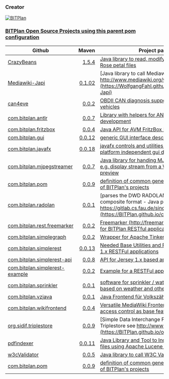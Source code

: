 ### Creator 
[![BITPlan](http://wiki.bitplan.com/images/wiki/thumb/3/38/BITPlanLogoFontLessTransparent.png/198px-BITPlanLogoFontLessTransparent.png)](http://www.bitplan.com)
### [BITPlan Open Source Projects using this parent pom configuration](http://www.bitplan.com/index.php/OpenSource)
| Github        | Maven         | Project pages  | 
| ------------- | ------------: | ---------------| 
| [CrazyBeans](https://github.com/BITPlan/CrazyBeans) | [1.5.4](https://search.maven.org/artifact/com.bitplan/org.crazybeans/1.5.4/jar)      |   [Java library to read, modify or create Rational Rose petal files](https://BITPlan.github.io/CrazyBeans) |
| [Mediawiki-Japi](https://github.com/WolfgangFahl/Mediawiki-Japi) | [0.1.02](https://search.maven.org/artifact/com.bitplan/mediawiki-japi/0.1.02/jar)      |   [Java library to call Mediawiki API described at http://www.mediawiki.org/wiki/API:Main_page](https://WolfgangFahl.github.io/Mediawiki-Japi) |
| [can4eve](https://github.com/BITPlan/can4eve) | [0.0.2](https://search.maven.org/artifact/com.bitplan.can4eve/com.bitplan.can4eve/0.0.2/jar)      |   [OBDII CAN diagnosis support for electric vehicles](https://BITPlan.github.io/can4eve) |
| [com.bitplan.antlr](https://github.com/BITPlan/com.bitplan.antlr) | [0.0.7](https://search.maven.org/artifact/com.bitplan.antlr/com.bitplan.antlr/0.0.7/jar)      |   [Library with helpers for ANTLR Language development](https://BITPlan.github.io/com.bitplan.antlr) |
| [com.bitplan.fritzbox](https://github.com/BITPlan/com.bitplan.fritzbox) | [0.0.4](https://search.maven.org/artifact/com.bitplan/com.bitplan.fritzbox/0.0.4/jar)      |   [Java API for AVM FritzBox Homeautomation](https://BITPlan.github.io/com.bitplan.fritzbox) |
| [com.bitplan.gui](https://github.com/BITPlan/com.bitplan.gui) | [0.0.12](https://search.maven.org/artifact/com.bitplan.gui/com.bitplan.gui/0.0.12/jar)      |   [generic GUI interface description](https://BITPlan.github.io/com.bitplan.gui) |
| [com.bitplan.javafx](https://github.com/BITPlan/com.bitplan.javafx) | [0.0.18](https://search.maven.org/artifact/com.bitplan.gui/com.bitplan.javafx/0.0.18/jar)      |   [javafx controls and utilities - with binding to platform independent gui declaration](https://BITPlan.github.io/com.bitplan.javafx) |
| [com.bitplan.mjpegstreamer](https://github.com/BITPlan/com.bitplan.mjpegstreamer) | [0.0.7](https://search.maven.org/artifact/com.bitplan/com.bitplan.mjpegstreamer/0.0.7/jar)      |   [Java library for handing MJPEG streams - can e.g. display stream from a Webcam as a preview](https://BITPlan.github.io/com.bitplan.mjpegstreamer) |
| [com.bitplan.pom](https://github.com/BITPlan/com.bitplan.pom) | [0.0.9](https://search.maven.org/artifact/com.bitplan.pom/com.bitplan.pom/0.0.9/jar)      |   [definition of common generic maven aspects of BITPlan's projects](https://BITPlan.github.io/com.bitplan.pom) |
| [com.bitplan.radolan](https://github.com/BITPlan/com.bitplan.radolan) | [0.0.1](https://search.maven.org/artifact/com.bitplan.radolan/com.bitplan.radolan/0.0.1/jar)      |   [parses the DWD RADOLAN / RADVOR radar composite format - Java port of https://gitlab.cs.fau.de/since/radolan](https://BITPlan.github.io/com.bitplan.radolan) |
| [com.bitplan.rest.freemarker](https://github.com/BITPlan/com.bitplan.rest.freemarker) | [0.0.2](https://search.maven.org/artifact/com.bitplan/com.bitplan.rest.freemarker/0.0.2/jar)      |   [Freemarker (http://freemarker.org/) support for BITPlan RESTful applications](https://BITPlan.github.io/com.bitplan.rest.freemarker) |
| [com.bitplan.simplegraph](https://github.com/BITPlan/com.bitplan.simplegraph) | [0.0.2](https://search.maven.org/artifact/com.bitplan.simplegraph/com.bitplan.simplegraph/0.0.2/jar)      |   [Wrapper for Apache TinkerPop](https://BITPlan.github.io/com.bitplan.simplegraph) |
| [com.bitplan.simplerest](https://github.com/BITPlan/com.bitplan.simplerest) | [0.0.13](https://search.maven.org/artifact/com.bitplan.rest/com.bitplan.simplerest/0.0.13/jar)      |   [Needed Base Utilities and Functions for Jersey 1.x RESTFul applications](https://BITPlan.github.io/com.bitplan.simplerest) |
| [com.bitplan.simplerest-api](https://github.com/BITPlan/com.bitplan.simplerest-api) | [0.0.8](https://search.maven.org/artifact/com.bitplan.rest/com.bitplan.simplerest-api/0.0.8/jar)      |   [API for Jersey 1.x based apps](https://BITPlan.github.io/com.bitplan.simplerest-api) |
| [com.bitplan.simplerest-example](https://github.com/BITPlan/com.bitplan.simplerest-example) | [0.0.2](https://search.maven.org/artifact/com.bitplan.rest/com.bitplan.simplerest-example/0.0.2/jar)      |   [Example for a RESTFul application](https://BITPlan.github.io/com.bitplan.simplerest-example) |
| [com.bitplan.sprinkler](https://github.com/BITPlan/com.bitplan.sprinkler) | [0.0.1](https://search.maven.org/artifact/com.bitplan.sprinkler/com.bitplan.sprinkler/0.0.1/jar)      |   [software for sprinkler / water irrigation system based on weather and other parameters](https://BITPlan.github.io/com.bitplan.sprinkler) |
| [com.bitplan.vzjava](https://github.com/WolfgangFahl/com.bitplan.vzjava) | [0.0.1](https://search.maven.org/artifact/com.bitplan.vzjava/com.bitplan.vzjava/0.0.1/jar)      |   [Java Frontend für Volkszähler](https://WolfgangFahl.github.io/com.bitplan.vzjava) |
| [com.bitplan.wikifrontend](https://github.com/BITPlan/com.bitplan.wikifrontend) | [0.0.4](https://search.maven.org/artifact/com.bitplan.wikifrontend/com.bitplan.wikifrontend/0.0.4/jar)      |   [Versatile MediaWiki Frontend - page filter and access control as base feature](https://BITPlan.github.io/com.bitplan.wikifrontend) |
| [org.sidif.triplestore](https://github.com/BITPlan/org.sidif.triplestore) | [0.0.9](https://search.maven.org/artifact/com.bitplan/org.sidif.triplestore/0.0.9/jar)      |   [Simple Data Interchange Format (SiDIF) and Triplestore see http://www.sidif.org](https://BITPlan.github.io/org.sidif.triplestore) |
| [pdfindexer](https://github.com/WolfgangFahl/pdfindexer) | [0.0.11](https://search.maven.org/artifact/com.bitplan.pdfindex/com.bitplan.pdfindex/0.0.11/jar)      |   [Java Library and Tool to Index and search PDF files using Apache Lucene and PDF Box](https://WolfgangFahl.github.io/pdfindexer) |
| [w3cValidator](https://github.com/WolfgangFahl/w3cValidator) | [0.0.5](https://search.maven.org/artifact/com.bitplan/w3cValidator/0.0.5/jar)      |   [Java library to call W3C Validator check](https://WolfgangFahl.github.io/w3cValidator) |
| [com.bitplan.pom](https://github.com/BITPlan/com.bitplan.pom) | [0.0.9](https://search.maven.org/artifact/com.bitplan.pom/com.bitplan.pom/0.0.9/jar)      |   [definition of common generic maven aspects of BITPlan's projects](https://BITPlan.github.io/com.bitplan.pom) |
